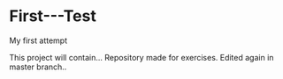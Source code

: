 # First---Test
My first attempt

This project will contain...
Repository made for exercises.
Edited again in master branch..
